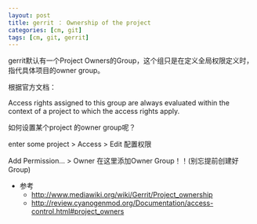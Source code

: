 ```yaml
---
layout: post
title: gerrit ： Ownership of the project
categories: [cm, git]
tags: [cm, git, gerrit]
---
```


gerrit默认有一个Project Owners的Group，这个组只是在定义全局权限定义时，指代具体项目的owner group。

根据官方文档：

Access rights assigned to this group are always evaluated within the context of a project to which the access rights apply.

如何设置某个project 的owner group呢？

enter some project > Access > Edit 配置权限

Add Permission... > Owner 在这里添加Owner Group！！(别忘提前创建好Group)

* 参考
  * <http://www.mediawiki.org/wiki/Gerrit/Project_ownership>
  * <http://review.cyanogenmod.org/Documentation/access-control.html#project_owners>

